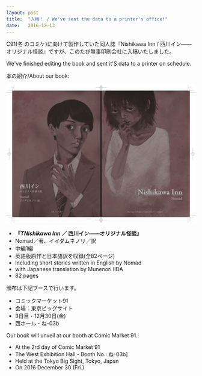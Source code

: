 ```yaml
---
layout: post
title:  "入稿！ / We've sent the data to a printer's office!"
date:   2016-12-13
---
```


<p class="intro">C91(冬	のコミケ)に向けて製作していた同人誌『Nishikawa Inn / 西川イン——オリジナル怪談』ですが、このたび無事印刷会社に入稿いたしました。</p>

<p class="intro">We've finished editing the book and sent it'S data to a printer on schedule.</p>

本の紹介/About our book:

<div style="text-align: center;"><img src="/assets/img/161212_nishikawainn_H1H4.jpg" /></div>

- <strong>『<i>TNishikawa Inn</i> ／ 西川イン——オリジナル怪談』</strong>
- Nomad／著、イイダムネノリ／訳
- 中編1編
- 英語版原作と日本語訳を収録(全82ページ)
- Including short stories written in English by Nomad
- with Japanese translation by Munenori IIDA
- 82 pages

頒布は下記ブースで行います。

- コミックマーケット91
- 会場：東京ビッグサイト
- 3日目・12月30日(金)
- 西ホール・ね-03b

Our book will unveil at our booth at Comic Market 91.:

- At the 2rd day of Comic Market 91
- The West Exhibition Hall - Booth No.: ね-03b]
- Held at the Tokyo Big Sight, Tokyo, Japan
- On 2016 December 30 (Fri.)

